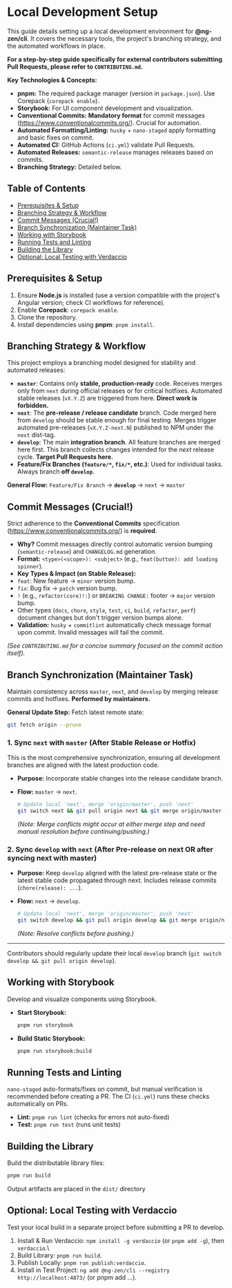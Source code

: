 # Local Development Setup

This guide details setting up a local development environment for **@ng-zen/cli**. It covers the necessary tools, the project's branching strategy, and the automated workflows in place.

**For a step-by-step guide specifically for external contributors submitting Pull Requests, please refer to `CONTRIBUTING.md`.**

**Key Technologies & Concepts:**

- **pnpm:** The required package manager (version in `package.json`). Use Corepack (`corepack enable`).
- **Storybook:** For UI component development and visualization.
- **Conventional Commits:** **Mandatory format** for commit messages (https://www.conventionalcommits.org/). Crucial for automation.
- **Automated Formatting/Linting:** `husky` + `nano-staged` apply formatting and basic fixes on commit.
- **Automated CI:** GitHub Actions (`ci.yml`) validate Pull Requests.
- **Automated Releases:** `semantic-release` manages releases based on commits.
- **Branching Strategy:** Detailed below.

## Table of Contents

- [Prerequisites & Setup](#prerequisites--setup)
- [Branching Strategy & Workflow](#branching-strategy--workflow)
- [Commit Messages (Crucial!)](#commit-messages-crucial)
- [Branch Synchronization (Maintainer Task)](#branch-synchronization-maintainer-task)
- [Working with Storybook](#working-with-storybook)
- [Running Tests and Linting](#running-tests-and-linting)
- [Building the Library](#building-the-library)
- [Optional: Local Testing with Verdaccio](#optional-local-testing-with-verdaccio)

## Prerequisites & Setup

1.  Ensure **Node.js** is installed (use a version compatible with the project's Angular version; check CI workflows for reference).
2.  Enable **Corepack**: `corepack enable`.
3.  Clone the repository.
4.  Install dependencies using **pnpm**: `pnpm install`.

## Branching Strategy & Workflow

This project employs a branching model designed for stability and automated releases:

- **`master`**: Contains only **stable, production-ready** code. Receives merges only from `next` during official releases or for critical hotfixes. Automated stable releases (`vX.Y.Z`) are triggered from here. **Direct work is forbidden.**
- **`next`**: The **pre-release / release candidate** branch. Code merged here from `develop` should be stable enough for final testing. Merges trigger automated pre-releases (`vX.Y.Z-next.N`) published to NPM under the `next` dist-tag.
- **`develop`**: The main **integration branch**. All feature branches are merged here first. This branch collects changes intended for the _next_ release cycle. **Target Pull Requests here.**
- **Feature/Fix Branches (`feature/*`, `fix/*`, etc.)**: Used for individual tasks. Always branch **off `develop`**.

**General Flow:** `Feature/Fix Branch` -> **`develop`** -> `next` -> `master`

## Commit Messages (Crucial!)

Strict adherence to the **Conventional Commits** specification (https://www.conventionalcommits.org/) is **required**.

- **Why?** Commit messages directly control automatic version bumping (`semantic-release`) and `CHANGELOG.md` generation.
- **Format:** `<type>(<scope>): <subject>` (e.g., `feat(button): add loading spinner`).
- **Key Types & Impact (on Stable Release):**
- `feat`: New feature -> `minor` version bump.
- `fix`: Bug fix -> `patch` version bump.
- `!` (e.g., `refactor(core)!:`) or `BREAKING CHANGE:` footer -> `major` version bump.
- Other types (`docs`, `chore`, `style`, `test`, `ci`, `build`, `refactor`, `perf`) document changes but don't trigger version bumps alone.
- **Validation:** `husky` + `commitlint` automatically check message format upon commit. Invalid messages will fail the commit.

_(See `CONTRIBUTING.md` for a concise summary focused on the commit action itself)._

## Branch Synchronization (Maintainer Task)

Maintain consistency across `master`, `next`, and `develop` by merging release commits and hotfixes. **Performed by maintainers.**

**General Update Step:** Fetch latest remote state:

```bash
git fetch origin --prune
```

### 1. Sync `next` with `master` (After Stable Release or Hotfix)

This is the most comprehensive synchronization, ensuring all development branches are aligned with the latest production code.

- **Purpose:** Incorporate stable changes into the release candidate branch.
- **Flow:** `master` -> `next`.

  ```bash
  # Update local 'next', merge 'origin/master', push 'next'
  git switch next && git pull origin next && git merge origin/master && git push origin next
  ```

  _(Note: Merge conflicts might occur at either merge step and need manual resolution before continuing/pushing.)_

### 2. Sync `develop` with `next` (After Pre-release on next OR after syncing next with master)

- **Purpose:** Keep `develop` aligned with the latest pre-release state or the latest stable code propagated through next. Includes release commits (`chore(release): ...`).
- **Flow:** `next` -> `develop`.

  ```bash
  # Update local 'next', merge 'origin/master', push 'next'
  git switch develop && git pull origin develop && git merge origin/next && git push origin develop
  ```

  _(Note: Resolve conflicts before pushing.)_

---

Contributors should regularly update their local `develop` branch (`git switch develop && git pull origin develop`).

## Working with Storybook

Develop and visualize components using Storybook.

- **Start Storybook:**
  ```bash
  pnpm run storybook
  ```
- **Build Static Storybook:**
  ```bash
  pnpm run storybook:build
  ```

## Running Tests and Linting

`nano-staged` auto-formats/fixes on commit, but manual verification is recommended before creating a PR. The CI (`ci.yml`) runs these checks automatically on PRs.

- **Lint:** `pnpm run lint` (checks for errors not auto-fixed)
- **Test:** `pnpm run test` (runs unit tests)

## Building the Library

Build the distributable library files:

```bash
pnpm run build
```

Output artifacts are placed in the `dist/` directory

## Optional: Local Testing with Verdaccio

Test your local build in a separate project before submitting a PR to develop.

1. Install & Run Verdaccio: `npm install -g verdaccio` (or `pnpm add -g`), then `verdaccio`.\
2. Build Library: `pnpm run build`.
3. Publish Locally: `pnpm run publish:verdaccio`.
4. Install in Test Project: `ng add @ng-zen/cli --registry http://localhost:4873/` (or pnpm add ...).
